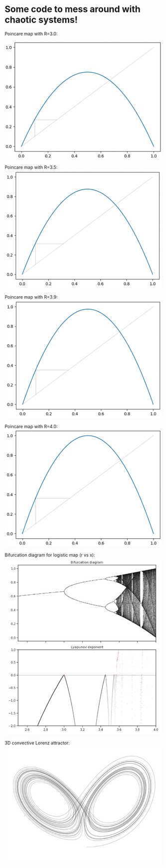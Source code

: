 # Some code to mess around with chaotic systems!

Poincare map with R=3.0:

![Poincaremap](x0p1_r3_poincareplot.gif)

Poincare map with R=3.5:
![Poincaremap2](x0p1_r3p5_poincareplot.gif)

Poincare map with R=3.9:
![Poincaremap3](x0p1_r3p9_poincareplot.gif)

Poincare map with R=4.0:
![Poincaremap3](x0p1_r4_poincareplot.gif)

Bifurcation diagram for logistic map (r vs x):
![Logistic Bifurcation Diagram](bifurcation_logistic_map.png)

3D convective Lorenz attractor:
![Lorenz Attractor](Lorenz1.png)
